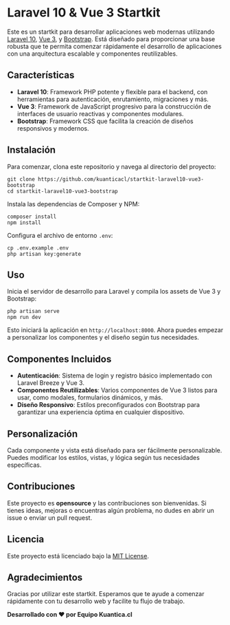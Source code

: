 # Laravel 10 & Vue 3 Startkit

Este es un startkit para desarrollar aplicaciones web modernas utilizando [Laravel 10](https://laravel.com/), [Vue 3](https://v3.vuejs.org/), y [Bootstrap](https://getbootstrap.com/). Está diseñado para proporcionar una base robusta que te permita comenzar rápidamente el desarrollo de aplicaciones con una arquitectura escalable y componentes reutilizables.

## Características

- **Laravel 10**: Framework PHP potente y flexible para el backend, con herramientas para autenticación, enrutamiento, migraciones y más.
- **Vue 3**: Framework de JavaScript progresivo para la construcción de interfaces de usuario reactivas y componentes modulares.
- **Bootstrap**: Framework CSS que facilita la creación de diseños responsivos y modernos.

## Instalación

Para comenzar, clona este repositorio y navega al directorio del proyecto:

```
git clone https://github.com/kuanticacl/startkit-laravel10-vue3-bootstrap
cd startkit-laravel10-vue3-bootstrap
```

Instala las dependencias de Composer y NPM:

```
composer install
npm install
```

Configura el archivo de entorno `.env`:

```
cp .env.example .env
php artisan key:generate
```

## Uso

Inicia el servidor de desarrollo para Laravel y compila los assets de Vue 3 y Bootstrap:

```
php artisan serve
npm run dev
```

Esto iniciará la aplicación en `http://localhost:8000`. Ahora puedes empezar a personalizar los componentes y el diseño según tus necesidades.

## Componentes Incluidos

- **Autenticación**: Sistema de login y registro básico implementado con Laravel Breeze y Vue 3.
- **Componentes Reutilizables**: Varios componentes de Vue 3 listos para usar, como modales, formularios dinámicos, y más.
- **Diseño Responsivo**: Estilos preconfigurados con Bootstrap para garantizar una experiencia óptima en cualquier dispositivo.

## Personalización

Cada componente y vista está diseñado para ser fácilmente personalizable. Puedes modificar los estilos, vistas, y lógica según tus necesidades específicas.

## Contribuciones

Este proyecto es **opensource** y las contribuciones son bienvenidas. Si tienes ideas, mejoras o encuentras algún problema, no dudes en abrir un issue o enviar un pull request.

## Licencia

Este proyecto está licenciado bajo la [MIT License](LICENSE).

## Agradecimientos

Gracias por utilizar este startkit. Esperamos que te ayude a comenzar rápidamente con tu desarrollo web y facilite tu flujo de trabajo.

**Desarrollado con ❤️ por Equipo Kuantica.cl**
